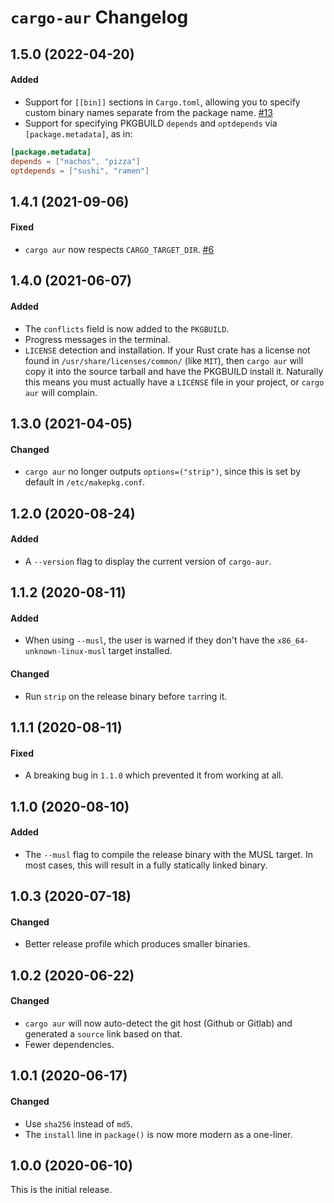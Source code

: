 # `cargo-aur` Changelog

## 1.5.0 (2022-04-20)

#### Added

- Support for `[[bin]]` sections in `Cargo.toml`, allowing you to specify custom
  binary names separate from the package name. [#13]
- Support for specifying PKGBUILD `depends` and `optdepends` via
  `[package.metadata]`, as in:

```toml
[package.metadata]
depends = ["nachos", "pizza"]
optdepends = ["sushi", "ramen"]
```

[#13]: https://github.com/fosskers/cargo-aur/pull/13

## 1.4.1 (2021-09-06)

#### Fixed

- `cargo aur` now respects `CARGO_TARGET_DIR`. [#6]

[#6]: https://github.com/fosskers/cargo-aur/pull/6

## 1.4.0 (2021-06-07)

#### Added

- The `conflicts` field is now added to the `PKGBUILD`.
- Progress messages in the terminal.
- `LICENSE` detection and installation. If your Rust crate has a license not
  found in `/usr/share/licenses/common/` (like `MIT`), then `cargo aur` will
  copy it into the source tarball and have the PKGBUILD install it. Naturally
  this means you must actually have a `LICENSE` file in your project, or `cargo aur` will complain.

## 1.3.0 (2021-04-05)

#### Changed

- `cargo aur` no longer outputs `options=("strip")`, since this is set by
  default in `/etc/makepkg.conf`.

## 1.2.0 (2020-08-24)

#### Added

- A `--version` flag to display the current version of `cargo-aur`.

## 1.1.2 (2020-08-11)

#### Added

- When using `--musl`, the user is warned if they don't have the
  `x86_64-unknown-linux-musl` target installed.

#### Changed

- Run `strip` on the release binary before `tar`ring it.

## 1.1.1 (2020-08-11)

#### Fixed

- A breaking bug in `1.1.0` which prevented it from working at all.

## 1.1.0 (2020-08-10)

#### Added

- The `--musl` flag to compile the release binary with the MUSL target. In most
  cases, this will result in a fully statically linked binary.

## 1.0.3 (2020-07-18)

#### Changed

- Better release profile which produces smaller binaries.

## 1.0.2 (2020-06-22)

#### Changed

- `cargo aur` will now auto-detect the git host (Github or Gitlab) and generated
  a `source` link based on that.
- Fewer dependencies.

## 1.0.1 (2020-06-17)

#### Changed

- Use `sha256` instead of `md5`.
- The `install` line in `package()` is now more modern as a one-liner.

## 1.0.0 (2020-06-10)

This is the initial release.
